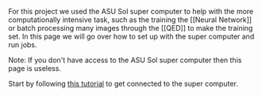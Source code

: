For this project we used the ASU Sol super computer to help with the more computationally intensive task, such as the training the [[Neural Network]] or batch processing many images through the [[QED]] to make the training set. In this page we will go over how to set up with the super computer and run jobs.

Note: If you don't have access to the ASU Sol super computer then this page is useless.

Start by following [this tutorial](https://asurc.atlassian.net/wiki/spaces/RC/pages/1642692609/New+User+Guide+for+Sol+Compute+Resources) to get connected to the super computer.

